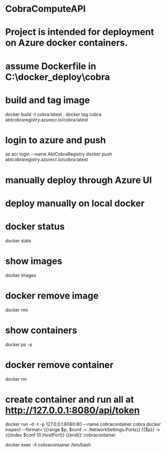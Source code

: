 # CobraComputeAPI

# Project is intended for deployment on Azure docker containers.

# assume Dockerfile in C:\docker_deploy\cobra

# build and tag image 
docker build -t cobra:latest .
docker tag cobra abtcobraregistry.azurecr.io/cobra:latest

# login to azure and push
az acr login --name AbtCobraRegistry
docker push abtcobraregistry.azurecr.io/cobra:latest

# manually deploy through Azure UI

# deploy manually on local docker

# docker status
docker stats

# show images
docker images 

# docker remove image
docker rmi <image>

# show containers
docker ps -a

# docker remove container
docker rm <container>

# create container and run all at http://127.0.0.1:8080/api/token
docker run -d -t -p 127.0.0.1:8080:80 --name cobracontainer cobra
docker inspect --format='{{range $p, $conf := .NetworkSettings.Ports}} {{$p}} -> {{(index $conf 0).HostPort}} {{end}}' cobracontainer

docker exec -it cobracontainer /bin/bash